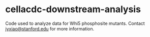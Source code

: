 # cellacdc-downstream-analysis
Code used to analyze data for Whi5 phosphosite mutants.
Contact jyxiao@stanford.edu for more information.
